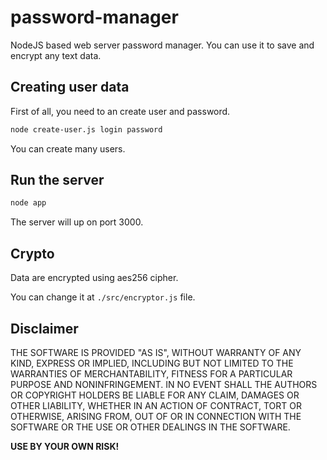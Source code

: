 # password-manager
NodeJS based web server password manager. You can use it to save and encrypt any text data.

## Creating user data

First of all, you need to an create user and password.

```bash
node create-user.js login password
```

You can create many users.

## Run the server

```bash
node app
```

The server will up on port 3000.

## Crypto

Data are encrypted using aes256 cipher.

You can change it at `./src/encryptor.js` file.

## Disclaimer

THE SOFTWARE IS PROVIDED "AS IS", WITHOUT WARRANTY OF ANY KIND, EXPRESS OR
IMPLIED, INCLUDING BUT NOT LIMITED TO THE WARRANTIES OF MERCHANTABILITY,
FITNESS FOR A PARTICULAR PURPOSE AND NONINFRINGEMENT. IN NO EVENT SHALL THE
AUTHORS OR COPYRIGHT HOLDERS BE LIABLE FOR ANY CLAIM, DAMAGES OR OTHER
LIABILITY, WHETHER IN AN ACTION OF CONTRACT, TORT OR OTHERWISE, ARISING FROM,
OUT OF OR IN CONNECTION WITH THE SOFTWARE OR THE USE OR OTHER DEALINGS IN THE
SOFTWARE.

**USE BY YOUR OWN RISK!**
